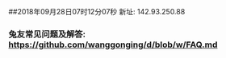 ##2018年09月28日07时12分07秒 新址: 142.93.250.88
### 兔友常见问题及解答: https://github.com/wanggonging/d/blob/w/FAQ.md

